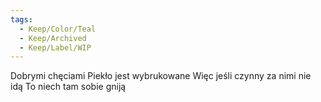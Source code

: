 ```yaml
---
tags:
  - Keep/Color/Teal
  - Keep/Archived
  - Keep/Label/WIP
---
```


Dobrymi chęciami
Piekło jest wybrukowane
Więc jeśli czynny za nimi nie idą
To niech tam sobie gniją